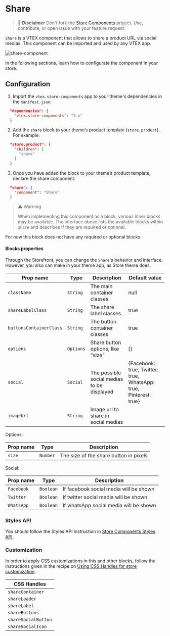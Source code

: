 # Share
>📢 **Disclaimer** Don't fork the [Store Components](https://github.com/vtex-apps/store-components) project. Use, contribute, or open issue with your feature request.

`Share` is a VTEX component that allows to share a product URL via social medias.
This component can be imported and used by any VTEX app.

![share-component](https://user-images.githubusercontent.com/67270558/134995068-62543fb4-f2fe-4f06-b220-658f4b4c7eb1.png)

In the following sections, learn how to configurate the component in your store.

## Configuration

1. Import the `vtex.store-components` app to your theme's dependencies in the `manifest.json`:

```json
  "dependencies": {
    "vtex.store-components": "3.x"
  }
``` 
2. Add the `share` block to your theme’s product template (`store.product`). For example:


```json
  "store.product": {
    "children": [
      "share"
    ]
  }
```
3. Once you have added the block to your theme’s product template, declare the share component:

```json
  "share": {
    "component": "Share"
  }
```
> ⚠️ Warning
>  
> When implementing this component as a block, various inner blocks may be available. The interface above lists the available blocks within `Share` and describes if they are required or optional.


For now this block does not have any required or optional blocks.

#### Blocks properties

Through the Storefront, you can change the `Share`'s behavior and interface. However, you also can make in your theme app, as Store theme does.

| Prop name | Type | Description | Default value |
| --------- | ---- | ----------- | ------------- |
| `className` | `String` | The main container classes | null |
| `shareLabelClass` | `String` | The share label classes | true |
| `buttonsContainerClass` | `String` | The button container classes | true |
| `options` | `Options` | Share button options, like "size" | {} |
| `social` | `Social` | The possible social medias to be displayed | {Facebook: true, Twitter: true, WhatsApp: true, Pinterest: true} |
| `imageUrl` | `String` | Image url to share in social medias |

Options:

| Prop name | Type | Description |
| --------- | ---- | ----------- | 
| `size` | `Number` | The size of the share button in pixels |

Social:

| Prop name | Type | Description |
| --------- | ---- | ----------- |
| `Facebook` | `Boolean` | If facebook social media will be shown |
| `Twitter` | `Boolean` | If twitter social media will be shown |
| `WhatsApp` | `Boolean` | If whatsApp social media will be shown |

### Styles API
You should follow the Styles API instruction in [Store Components Styles API](https://github.com/vtex-apps/store-components#styles-api).

### Customization
In order to apply CSS customizations in this and other blocks, follow the instructions given in the recipe on [Using CSS Handles for store customization](https://vtex.io/docs/recipes/style/using-css-handles-for-store-customization).

| CSS Handles |
| ---------- |
| `shareContainer` | 
| `shareLoader` | 
| `shareLabel` | 
| `shareButtons` |
| `shareSocialButton` | 
| `shareSocialIcon` | 
